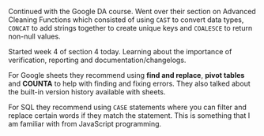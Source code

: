 Continued with the Google DA course. Went over their section on Advanced Cleaning Functions which consisted of using `CAST` to convert data types, `CONCAT` to add strings together to create unique keys and `COALESCE` to return non-null values.

Started week 4 of section 4 today. Learning about the importance of verification, reporting and documentation/changelogs. 

For Google sheets they recommend using **find and replace**, **pivot tables** and **COUNTA** to help with finding and fixing errors. They also talked about the built-in version history available with sheets. 

For SQL they recommend using `CASE` statements where you can filter and replace certain words if they match the statement. This is something that I am familiar with from JavaScript programming.
